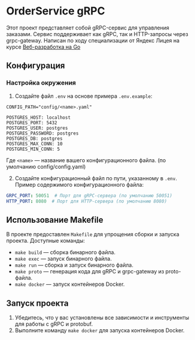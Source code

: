 # OrderService gRPC

Этот проект представляет собой gRPC-сервис для управления заказами. Сервис поддерживает как gRPC, так и HTTP-запросы через grpc-gateway.
Написан по ходу специализации от Яндекс Лицея на курсе [Веб-разработка на Go](https://lyceum.yandex.ru/web-go)

## Конфигурация

### Настройка окружения

1. Создайте файл `.env` на основе примера `.env.example`:
```env
CONFIG_PATH="config/<name>.yaml"

POSTGRES_HOST: localhost
POSTGRES_PORT: 5432
POSTGRES_USER: postgres
POSTGRES_PASSWORD: postgres
POSTGRES_DB: postgres
POSTGRES_MAX_CONN: 10
POSTGRES_MIN_CONN: 5
```
   Где `<name>` — название вашего конфигурационного файла. (по умолчанию config/config.yaml)

2. Создайте конфигурационный файл по пути, указанному в `.env`. Пример содержимого конфигурационного файла:
```yaml
GRPC_PORT: 50051  # Порт для gRPC-сервера (по умолчанию 50051)
HTTP_PORT: 8080  # Порт для HTTP-сервера (по умолчанию 8080)
```

## Использование Makefile
В проекте предоставлен `Makefile` для упрощения сборки и запуска проекта. Доступные команды:
- `make build` — сборка бинарного файла.
- `make exec` — запуск бинарного файла.
- `make run` — сборка и запуск бинарного файла.
- `make proto` — генерация кода для gRPC и grpc-gateway из proto-файла.
- `make docker` — запуск контейнеров Docker.

## Запуск проекта

1. Убедитесь, что у вас установлены все зависимости и инструменты для работы с gRPC и protobuf. 
2. Выполните команду `make docker` для запуска контейнеров Docker.